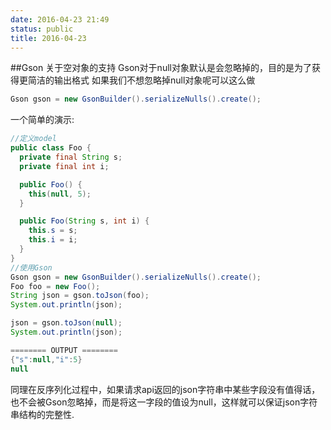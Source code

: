 ```yaml
---
date: 2016-04-23 21:49
status: public
title: 2016-04-23
---
```


##Gson 关于空对象的支持
Gson对于null对象默认是会忽略掉的，目的是为了获得更简洁的输出格式
如果我们不想忽略掉null对象呢可以这么做
```java
Gson gson = new GsonBuilder().serializeNulls().create();
```
一个简单的演示:
```java
//定义model
public class Foo {
  private final String s;
  private final int i;

  public Foo() {
    this(null, 5);
  }

  public Foo(String s, int i) {
    this.s = s;
    this.i = i;
  }
}
//使用Gson
Gson gson = new GsonBuilder().serializeNulls().create();
Foo foo = new Foo();
String json = gson.toJson(foo);
System.out.println(json);

json = gson.toJson(null);
System.out.println(json);

======== OUTPUT ========
{"s":null,"i":5}
null
```
同理在反序列化过程中，如果请求api返回的json字符串中某些字段没有值得话，也不会被Gson忽略掉，而是将这一字段的值设为null，这样就可以保证json字符串结构的完整性.